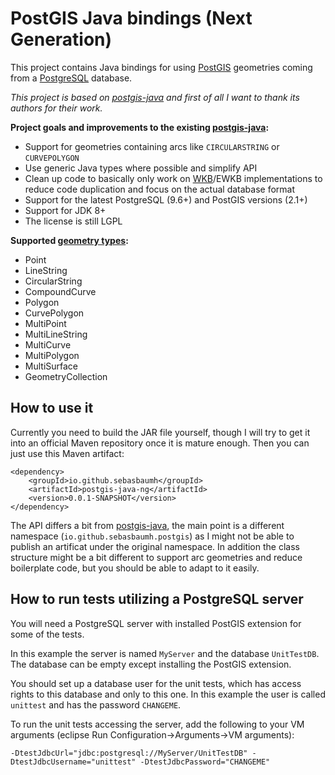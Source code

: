 # PostGIS Java bindings (Next Generation)
This project contains Java bindings for using [PostGIS](https://postgis.net/) geometries coming from a [PostgreSQL](https://www.postgresql.org/) database.

*This project is based on [postgis-java](https://github.com/postgis/postgis-java) and first of all I want to thank its authors for their work.*

**Project goals and improvements to the existing [postgis-java](https://github.com/postgis/postgis-java):**
* Support for geometries containing arcs like `CIRCULARSTRING` or `CURVEPOLYGON`
* Use generic Java types where possible and simplify API
* Clean up code to basically only work on [WKB](https://en.wikipedia.org/wiki/Well-known_text#Well-known_binary)/EWKB implementations to reduce code duplication and focus on the actual database format
* Support for the latest PostgreSQL (9.6+) and PostGIS versions (2.1+)
* Support for JDK 8+
* The license is still LGPL

**Supported [geometry types](http://postgis.net/docs/manual-2.5/using_postgis_dbmanagement.html#RefObject):**
* Point
* LineString
* CircularString
* CompoundCurve
* Polygon
* CurvePolygon
* MultiPoint
* MultiLineString
* MultiCurve
* MultiPolygon
* MultiSurface
* GeometryCollection

## How to use it ##
Currently you need to build the JAR file yourself, though I will try to get it into an official Maven repository once it is mature enough.
Then you can just use this Maven artifact:

	<dependency>
		<groupId>io.github.sebasbaumh</groupId>
		<artifactId>postgis-java-ng</artifactId>
		<version>0.0.1-SNAPSHOT</version>
	</dependency>

The API differs a bit from [postgis-java](https://github.com/postgis/postgis-java), the main point is a different namespace (`io.github.sebasbaumh.postgis`) as I might not be able to publish an artificat under the original namespace.
In addition the class structure might be a bit different to support arc geometries and reduce boilerplate code, but you should be able to adapt to it easily.
	
## How to run tests utilizing a PostgreSQL server

You will need a PostgreSQL server with installed PostGIS extension for some of the tests.

In this example the server is named `MyServer` and the database `UnitTestDB`. The database can be empty except installing the PostGIS extension.

You should set up a database user for the unit tests, which has access rights to this database and only to this one.
In this example the user is called `unittest` and has the password `CHANGEME`.

To run the unit tests accessing the server, add the following to your VM arguments (eclipse Run Configuration->Arguments->VM arguments):

`-DtestJdbcUrl="jdbc:postgresql://MyServer/UnitTestDB" -DtestJdbcUsername="unittest" -DtestJdbcPassword="CHANGEME"`
